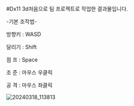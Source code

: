 #Dx11 3d처음으로 팀 프로젝트로 작업한 결과물입니다.

-기본 조작법-

방향키 : WASD

달리기 : Shift

점 프 : Space

조 준 : 마우스 우클릭

공 격 : 마우스 좌클릭

![20240318_113813](https://github.com/ahskal/Dx11-FPS/assets/34364273/d7913fbf-fb3d-4614-a4f7-b510c6fee5cc)
